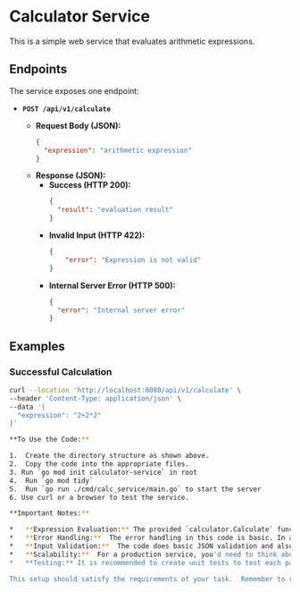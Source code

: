 # Calculator Service

This is a simple web service that evaluates arithmetic expressions.

## Endpoints

The service exposes one endpoint:

*   **`POST /api/v1/calculate`**

    *   **Request Body (JSON):**
        ```json
        {
          "expression": "arithmetic expression"
        }
        ```
    *   **Response (JSON):**
        *   **Success (HTTP 200):**
            ```json
            {
              "result": "evaluation result"
            }
            ```
        *   **Invalid Input (HTTP 422):**
            ```json
            {
                "error": "Expression is not valid"
            }
            ```
        *   **Internal Server Error (HTTP 500):**
            ```json
            {
              "error": "Internal server error"
            }
            ```

## Examples

### Successful Calculation

```bash
curl --location 'http://localhost:8080/api/v1/calculate' \
--header 'Content-Type: application/json' \
--data '{
  "expression": "2+2*2"
}'

**To Use the Code:**

1.  Create the directory structure as shown above.
2.  Copy the code into the appropriate files.
3. Run `go mod init calculator-service` in root
4.  Run `go mod tidy`
5.  Run `go run ./cmd/calc_service/main.go` to start the server
6. Use curl or a browser to test the service.

**Important Notes:**

*   **Expression Evaluation:** The provided `calculator.Calculate` function is a very basic placeholder. You must implement your own logic for evaluating more complex arithmetic expressions correctly, using the parser and evaluator logic you developed in your previous module.
*   **Error Handling:**  The error handling in this code is basic. In a real application, you might want to add more sophisticated logging, error reporting, and handling of various edge cases.
*   **Input Validation:**  The code does basic JSON validation and also the character set of the expression.  Add more robust validation logic.
*   **Scalability:**  For a production service, you'd need to think about scalability, security, and deployment.
*   **Testing:** It is recommended to create unit tests to test each part of the application.

This setup should satisfy the requirements of your task.  Remember to replace the placeholder evaluation logic with your actual arithmetic evaluator.
